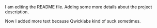 I am editing the README file. Adding some more details about the project description.

Now I added more text because Qwicklabs kind of suck sometimes.
